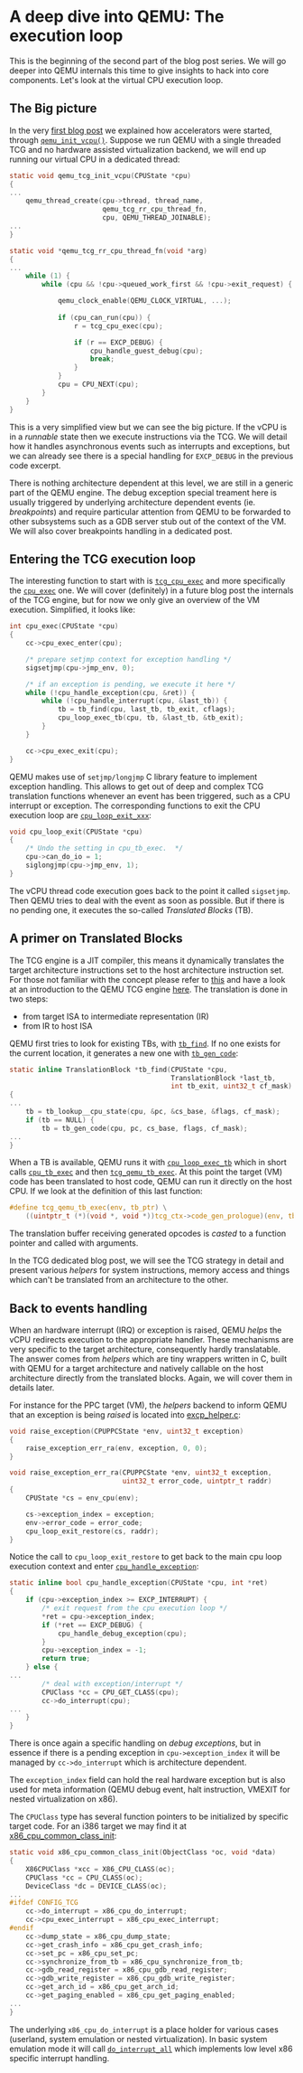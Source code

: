 # A deep dive into QEMU: The execution loop

This is the beginning of the second part of the blog post series. We
will go deeper into QEMU internals this time to give insights to hack
into core components. Let's look at the virtual CPU execution loop.


## The Big picture

In the very [first blog post](README.md) we explained how
accelerators were started, through
[`qemu_init_vcpu()`](https://github.com/qemu/qemu/tree/v4.2.0/cpus.c#L2134). Suppose
we run QEMU with a single threaded TCG and no hardware assisted
virtualization backend, we will end up running our virtual CPU in a
dedicated thread:

```c
static void qemu_tcg_init_vcpu(CPUState *cpu)
{
...
    qemu_thread_create(cpu->thread, thread_name,
                       qemu_tcg_rr_cpu_thread_fn,
                       cpu, QEMU_THREAD_JOINABLE);
...
}

static void *qemu_tcg_rr_cpu_thread_fn(void *arg)
{
...
    while (1) {
        while (cpu && !cpu->queued_work_first && !cpu->exit_request) {

            qemu_clock_enable(QEMU_CLOCK_VIRTUAL, ...);
            
            if (cpu_can_run(cpu)) {
                r = tcg_cpu_exec(cpu);

                if (r == EXCP_DEBUG) {
                    cpu_handle_guest_debug(cpu);
                    break;
                }
            }
            cpu = CPU_NEXT(cpu);
        }
    }
}
```

This is a very simplified view but we can see the big picture. If the
vCPU is in a *runnable* state then we execute instructions via the
TCG. We will detail how it handles asynchronous events such as
interrupts and exceptions, but we can already see there is a special
handling for `EXCP_DEBUG` in the previous code excerpt.

There is nothing architecture dependent at this level, we are still in
a generic part of the QEMU engine. The debug exception special
treament here is usually triggered by underlying architecture
dependent events (ie. *breakpoints*) and require particular attention
from QEMU to be forwarded to other subsystems such as a GDB server
stub out of the context of the VM. We will also cover breakpoints
handling in a dedicated post.

## Entering the TCG execution loop

The interesting function to start with is
[`tcg_cpu_exec`](https://github.com/qemu/qemu/tree/v4.2.0/cpus.c#L1461)
and more specifically the
[`cpu_exec`](https://github.com/qemu/qemu/blob/v4.2.0/accel/tcg/cpu-exec.c#L661)
one. We will cover (definitely) in a future blog post the internals of
the TCG engine, but for now we only give an overview of the VM
execution. Simplified, it looks like:

```c
int cpu_exec(CPUState *cpu)
{
    cc->cpu_exec_enter(cpu);

    /* prepare setjmp context for exception handling */
    sigsetjmp(cpu->jmp_env, 0);

    /* if an exception is pending, we execute it here */
    while (!cpu_handle_exception(cpu, &ret)) {
        while (!cpu_handle_interrupt(cpu, &last_tb)) {
            tb = tb_find(cpu, last_tb, tb_exit, cflags);
            cpu_loop_exec_tb(cpu, tb, &last_tb, &tb_exit);
        }
    }

    cc->cpu_exec_exit(cpu);
}
```

QEMU makes use of `setjmp/longjmp` C library feature to implement
exception handling. This allows to get out of deep and complex TCG
translation functions whenever an event has been triggered, such as a
CPU interrupt or exception. The corresponding functions to exit the
CPU execution loop are
[`cpu_loop_exit_xxx`](https://github.com/qemu/qemu/blob/v4.2.0/accel/tcg/cpu-exec-common.c#L65):

```c
void cpu_loop_exit(CPUState *cpu)
{
    /* Undo the setting in cpu_tb_exec.  */
    cpu->can_do_io = 1;
    siglongjmp(cpu->jmp_env, 1);
}
```

The vCPU thread code execution goes back to the point it called
`sigsetjmp`. Then QEMU tries to deal with the event as soon as
possible. But if there is no pending one, it executes the so-called
*Translated Blocks* (TB).


## A primer on Translated Blocks

The TCG engine is a JIT compiler, this means it dynamically translates
the target architecture instructions set to the host architecture
instruction set. For those not familiar with the concept please refer
to [this](https://en.wikipedia.org/wiki/Just-in-time_compilation) and
have a look at an introduction to the QEMU TCG engine
[here](https://wiki.qemu.org/Documentation/TCG). The translation is
done in two steps:
- from target ISA to intermediate representation (IR)
- from IR to host ISA

QEMU first tries to look for existing TBs, with
[`tb_find`](https://github.com/qemu/qemu/blob/v4.2.0/accel/tcg/cpu-exec.c#L395). If
no one exists for the current location, it generates a new one with
[`tb_gen_code`](https://github.com/qemu/qemu/blob/v4.2.0/accel/tcg/translate-all.c#L1664):

```c
static inline TranslationBlock *tb_find(CPUState *cpu,
                                        TranslationBlock *last_tb,
                                        int tb_exit, uint32_t cf_mask)
{
...
    tb = tb_lookup__cpu_state(cpu, &pc, &cs_base, &flags, cf_mask);
    if (tb == NULL) {
        tb = tb_gen_code(cpu, pc, cs_base, flags, cf_mask);
...
}
```

When a TB is available, QEMU runs it with
[`cpu_loop_exec_tb`](https://github.com/qemu/qemu/blob/v4.2.0/accel/tcg/cpu-exec.c#L611)
which in short calls
[`cpu_tb_exec`](https://github.com/qemu/qemu/blob/v4.2.0/accel/tcg/cpu-exec.c#L141)
and then
[`tcg_qemu_tb_exec`](https://github.com/qemu/qemu/blob/v4.2.0/tcg/tcg.h#L1160). At
this point the target (VM) code has been translated to host code, QEMU
can run it directly on the host CPU. If we look at the definition of
this last function:

```c
#define tcg_qemu_tb_exec(env, tb_ptr) \
    ((uintptr_t (*)(void *, void *))tcg_ctx->code_gen_prologue)(env, tb_ptr)
```

The translation buffer receiving generated opcodes is *casted* to a
function pointer and called with arguments.

In the TCG dedicated blog post, we will see the TCG strategy in detail
and present various *helpers* for system instructions, memory access
and things which can't be translated from an architecture to the
other.

## Back to events handling

When an hardware interrupt (IRQ) or exception is raised, QEMU *helps*
the vCPU redirects execution to the appropriate handler. These
mechanisms are very specific to the target architecture, consequently
hardly translatable. The answer comes from *helpers* which are tiny
wrappers written in C, built with QEMU for a target architecture and
natively callable on the host architecture directly from the
translated blocks. Again, we will cover them in details later.

For instance for the PPC target (VM), the *helpers* backend to inform
QEMU that an exception is being *raised* is located into
[excp_helper.c](https://github.com/qemu/qemu/blob/v4.2.0/target/ppc/excp_helper.c#L972):

```c
void raise_exception(CPUPPCState *env, uint32_t exception)
{
    raise_exception_err_ra(env, exception, 0, 0);
}

void raise_exception_err_ra(CPUPPCState *env, uint32_t exception,
                            uint32_t error_code, uintptr_t raddr)
{
    CPUState *cs = env_cpu(env);

    cs->exception_index = exception;
    env->error_code = error_code;
    cpu_loop_exit_restore(cs, raddr);
}
```

Notice the call to `cpu_loop_exit_restore` to get back to the main cpu
loop execution context and enter
[`cpu_handle_exception`](https://github.com/qemu/qemu/blob/v4.2.0/accel/tcg/cpu-exec.c#L464):

```c
static inline bool cpu_handle_exception(CPUState *cpu, int *ret)
{
    if (cpu->exception_index >= EXCP_INTERRUPT) {
        /* exit request from the cpu execution loop */
        *ret = cpu->exception_index;
        if (*ret == EXCP_DEBUG) {
            cpu_handle_debug_exception(cpu);
        }
        cpu->exception_index = -1;
        return true;
    } else {
...
        /* deal with exception/interrupt */
        CPUClass *cc = CPU_GET_CLASS(cpu);
        cc->do_interrupt(cpu);
...
    }
}
```

There is once again a specific handling on *debug exceptions*, but in
essence if there is a pending exception in `cpu->exception_index` it
will be managed by `cc->do_interrupt` which is architecture dependent.

The `exception_index` field can hold the real hardware exception but
is also used for meta information (QEMU debug event, halt instruction,
VMEXIT for nested virtualization on x86).

The `CPUClass` type has several function pointers to be initialized by
specific target code. For an i386 target we may find it at
[x86_cpu_common_class_init](https://github.com/qemu/qemu/blob/v4.2.0/target/i386/cpu.c#L7040):

```c
static void x86_cpu_common_class_init(ObjectClass *oc, void *data)
{
    X86CPUClass *xcc = X86_CPU_CLASS(oc);
    CPUClass *cc = CPU_CLASS(oc);
    DeviceClass *dc = DEVICE_CLASS(oc);
...
#ifdef CONFIG_TCG
    cc->do_interrupt = x86_cpu_do_interrupt;
    cc->cpu_exec_interrupt = x86_cpu_exec_interrupt;
#endif
    cc->dump_state = x86_cpu_dump_state;
    cc->get_crash_info = x86_cpu_get_crash_info;
    cc->set_pc = x86_cpu_set_pc;
    cc->synchronize_from_tb = x86_cpu_synchronize_from_tb;
    cc->gdb_read_register = x86_cpu_gdb_read_register;
    cc->gdb_write_register = x86_cpu_gdb_write_register;
    cc->get_arch_id = x86_cpu_get_arch_id;
    cc->get_paging_enabled = x86_cpu_get_paging_enabled;
...
}
```

The underlying `x86_cpu_do_interrupt` is a place holder for various
cases (userland, system emulation or nested virtualization). In basic
system emulation mode it will call
[`do_interrupt_all`](https://github.com/qemu/qemu/blob/v4.2.0/target/i386/seg_helper.c#L1206)
which implements low level x86 specific interrupt handling.
